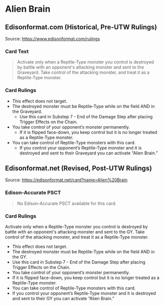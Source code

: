 # Alien Brain

## Edisonformat.com (Historical, Pre-UTW Rulings)

Source: https://www.edisonformat.com/rulings

### Card Text

> Activate only when a Reptile-Type monster you control is destroyed by battle with an opponent's attacking monster and sent to the Graveyard. Take control of the attacking monster, and treat it as a Reptile-Type monster.

### Card Rulings

*   This effect does not target.
*   The destroyed monster must be Reptile-Type while on the field AND in the Graveyard.
    *   Use this card in Substep 7 - End of the Damage Step after placing Trigger Effects on the Chain.
*   You take control of your opponent’s monster permanently.
    *   If it is flipped face-down, you keep control but it is no longer treated as a Reptile-Type monster.
*   You can take control of Reptile-Type monsters with this card.
    *   If you control your opponent’s Reptile-Type monster and it is destroyed and sent to their Graveyard you can activate “Alien Brain.”

## Edisonformat.net (Revised, Post-UTW Rulings)

Source: https://edisonformat.net/card?name=Alien%20Brain

### Edison-Accurate PSCT

> No Edison-Accurate PSCT available for this card.

### Card Rulings

Activate only when a Reptile-Type monster you control is destroyed by battle with an opponent's attacking monster and sent to the GY. Take control of the attacking monster, and treat it as a Reptile-Type monster.
*   This effect does not target.
*   The destroyed monster must be Reptile-Type while on the field AND in the GY.
*   Use this card in Substep 7 - End of the Damage Step after placing Trigger Effects on the Chain.
*   You take control of your opponent’s monster permanently.
*   If it is flipped face-down, you keep control but it is no longer treated as a Reptile-Type monster.
*   You can take control of Reptile-Type monsters with this card.
*   If you control your opponent’s Reptile-Type monster and it is destroyed and sent to their GY you can activate “Alien Brain.”
            